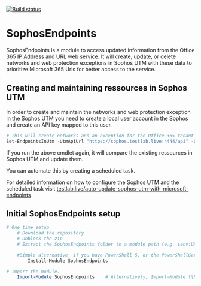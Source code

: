 [![Build status](https://ci.appveyor.com/api/projects/status/btgp1wgt0uwmnafl/branch/master?svg=true
)](https://ci.appveyor.com/api/projects/status/btgp1wgt0uwmnafl/branch/master)

# SophosEndpoints

SophosEndpoints is a module to access updated information from the Office 365 IP Address and URL web service. It will create, update, or delete networks and web protection exceptions in Sophos UTM with these data to prioritize Microsoft 365 Urls for better access to the service.

## Creating and maintaining ressources in Sophos UTM

In order to create and maintain the networks and web protection exception in the Sophos UTM you need to create a local user account in the Sophos and create an API key mapped to this user.

```powershell
# This will create networks and an exception for the Office 365 tenant 'testlab'. The results will be logged and saved at C:\Set-EndpointsInUtm.log
Set-EndpointsInUtm -UtmApiUrl "https://sophos.testlab.live:4444/api" -UtmApiKey "kjAHGansdzyPdsYhmILKgOWsh" -TenantName testlab -LogFilePath "C:\Set-EndpointsInUtm.log"
```

If you run the above cmdlet again, it will compare the existing ressources in Sophos UTM and update them.

You can automate this by creating a scheduled task.

For detailed information on how to configure the Sophos UTM and the scheduled task visit [testlab.live/auto-update-sophos-utm-with-microsoft-endpoints](https://www.testlab.live/auto-update-sophos-utm-with-microsoft-endpoints/)

## Initial SophosEndpoints setup

```powershell
# One time setup
    # Download the repository
    # Unblock the zip
    # Extract the SophosEndpoints folder to a module path (e.g. $env:USERPROFILE\Documents\WindowsPowerShell\Modules\)

    #Simple alternative, if you have PowerShell 5, or the PowerShellGet module:
        Install-Module SophosEndpoints

# Import the module.
    Import-Module SophosEndpoints    # Alternatively, Import-Module \\Path\To\SophosEndpoints
```

